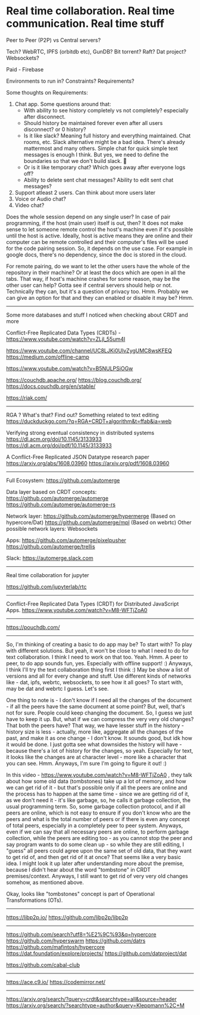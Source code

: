 # Real time collaboration. Real time communication. Real time stuff

Peer to Peer (P2P) vs Central servers?

Tech? WebRTC, IPFS (orbitdb etc), GunDB?
Bit torrent? Raft? Dat project?
Websockets?

Paid - Firebase

Environments to run in? Constraints? Requirements?

Some thoughts on Requirements:
1. Chat app. Some questions around that:
    - With ability to see history completely vs not completely? especially after disconnect.
    - Should history be maintained forever even after all users disconnect? or 0 history?
    - Is it like slack? Meaning full history and everything maintained. Chat rooms, etc.
    Slack alternative might be a bad idea. There's already mattermost and many others.
    Simple chat for quick simple text messages is enough I think. But yes, we need to
    define the boundaries so that we don't build slack. 🤣
    - Or is it like temporary chat? Which goes away after everyone logs off?
    - Ability to delete sent chat messages? Ability to edit sent chat messages?
2. Support atleast 2 users. Can think about more users later
3. Voice or Audio chat?
4. Video chat?

Does the whole session depend on any single user?
In case of pair programming, if the host (main user) itself is out, then?
It does not make sense to let someone remote control the host's machine even if
it's possible until the host is active. Ideally, host is active means they are
online and their computer can be remote controlled and their computer's files
will be used for the code pairing session. So, it depends on the use case.
For example in google docs, there's no dependency, since the doc is stored in
the cloud.

For remote pairing, do we want to let the other users have the whole of the
repository in their machine? Or at least the docs which are open in all the
tabs. That way, if host's machine crashes for some reason, may be the other
user can help? Gotta see if central servers should help or not. Technically they
can, but it's a question of privacy too. Hmm. Probably we can give an option for
that and they can enabled or disable it may be? Hmm.

---

Some more databases and stuff I noticed when checking about CRDT and more


Conflict-Free Replicated Data Types (CRDTs) - https://www.youtube.com/watch?v=ZLjl_55um4I

https://www.youtube.com/channel/UC8LJKi0UlvZygUMC8wsKFEQ
https://medium.com/offline-camp

https://www.youtube.com/watch?v=B5NULPSiOGw

https://couchdb.apache.org/
https://blog.couchdb.org/
https://docs.couchdb.org/en/stable/

https://riak.com/

---

RGA ? What's that? Find out? Something related to text editing
https://duckduckgo.com/?q=RGA+CRDT+algorithm&t=ffab&ia=web

Verifying strong eventual consistency in distributed systems
https://dl.acm.org/doi/10.1145/3133933
https://dl.acm.org/doi/pdf/10.1145/3133933

A Conflict-Free Replicated JSON Datatype research paper
https://arxiv.org/abs/1608.03960
https://arxiv.org/pdf/1608.03960


---

Full Ecosystem:
https://github.com/automerge

Data layer based on CRDT concepts:
https://github.com/automerge/automerge
https://github.com/automerge/automerge-rs

Network layer:
https://github.com/automerge/hypermerge (Based on hypercore/Dat)
https://github.com/automerge/mpl (Based on webrtc)
Other possible network layers: Websockets

Apps:
https://github.com/automerge/pixelpusher
https://github.com/automerge/trellis

Slack: https://automerge.slack.com

---

Real time collaboration for jupyter

https://github.com/jupyterlab/rtc

---

Conflict-Free Replicated Data Types (CRDT) for Distributed JavaScript Apps.
https://www.youtube.com/watch?v=M8-WFTjZoA0

---

https://pouchdb.com/

---

So, I'm thinking of creating a basic to do app may be? To start with?
To play with different solutions. But yeah, it won't be close to what I need
to do for text collaboration. I think I need to work on that too. Yeah.
Hmm. A peer to peer, to do app sounds fun, yes. Especially with offline support!
:) Anyways, I think I'll try the text collaboration thing first I think :)
May be show a list of versions and all for every change and stuff.
Use different kinds of networks like - dat, ipfs, webrtc, websockets, to see
how it all goes? To start with, may be dat and webrtc I guess. Let's see.

One thing to note is - I don't know if I need all the changes of the document -
if all the peers have the same document at some point? But, well, that's not
for sure. People could keep changing the document. So, I guess we just have to
keep it up. But, what if we can compress the very very old changes? That both
the peers have? That way, we have lesser stuff in the history - history size
is less - actually, more like, aggregate all the changes of the past, and make
it as one change - I don't know. It sounds good, but idk how it would be done.
I just gotta see what downsides the history will have - because there's a lot
of history for the changes, so yeah. Especially for text, it looks like the
changes are at character level - more like a character that you can see. Hmm.
Anyways, I'm sure I'm going to figure it out! :) 

In this video - https://www.youtube.com/watch?v=M8-WFTjZoA0 , they talk about
how some old data (tombstones) take up a lot of memory, and how we can get rid
of it - but that's possible only if all the peers are online and the process
has to happen at the same time - since we are getting rid of it, as we don't
need it - it's like garbage, so, he calls it garbage collection, the usual
programming term. So, some garbage collection protocol, and if all peers are
online, which is not easy to ensure if you don't know who are the peers and what
is the total number of peers or if there is even any concept of total peers,
especially in a completely peer to peer system. Anyways, even if we can say
that all necessary peers are online, to perform garbage collection, while the
peers are editing too - as you cannot stop the peer and say program wants to
do some clean up - so while they are still editing, I "guess" all peers could
agree upon the same set of old data, that they want to get rid of, and then
get rid of it at once? That seems like a very basic idea. I might look it up
later after understanding more about the premise, because I didn't hear about
the word "tombstone" in CRDT premises/context. Anyways, I still want to get
rid of very very old changes somehow, as mentioned above. 

Okay, looks like "tombstones" concept is part of Operational Transformations (OTs).

---

https://libp2p.io/
https://github.com/libp2p/libp2p

---

https://github.com/search?utf8=%E2%9C%93&q=hypercore
https://github.com/hyperswarm
https://github.com/datrs
https://github.com/mafintosh/hypercore
https://dat.foundation/explore/projects/
https://github.com/datproject/dat

https://github.com/cabal-club

---
https://ace.c9.io/
https://codemirror.net/

---

https://arxiv.org/search/?query=crdt&searchtype=all&source=header
https://arxiv.org/search/?searchtype=author&query=Kleppmann%2C+M
